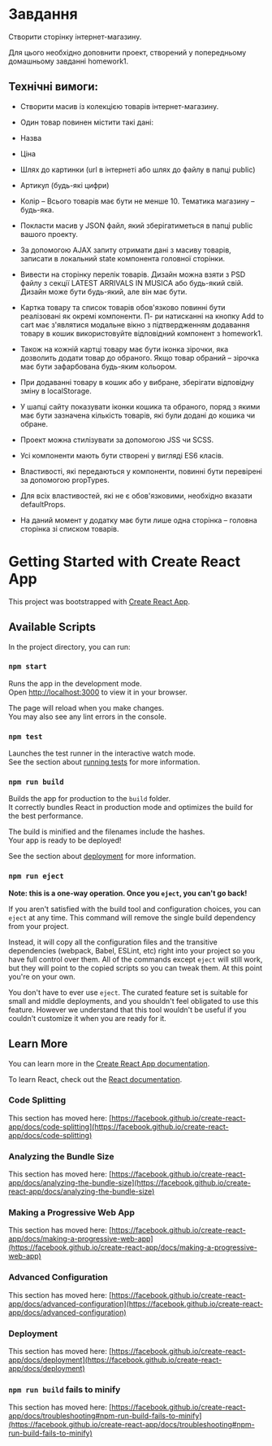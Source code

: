 # Завдання

Створити сторінку інтернет-магазину.

Для цього необхідно доповнити проект, створений у попередньому домашньому завданні homework1.

## Технічні вимоги:

-   Створити масив із колекцією товарів інтернет-магазину.

-   Один товар повинен містити такі дані:
-   Назва
-   Ціна
-   Шлях до картинки (url в інтернеті або шлях до файлу в папці public)
-   Артикул (будь-які цифри)
-   Колір – Всього товарів має бути не менше 10. Тематика магазину – будь-яка.

-   Покласти масив у JSON файл, який зберігатиметься в папці public вашого проекту.
-   За допомогою AJAX запиту отримати дані з масиву товарів, записати в локальний state компонента головної сторінки.
-   Вивести на сторінку перелік товарів. Дизайн можна взяти з PSD файлу з секції LATEST ARRIVALS IN MUSICA або будь-який свій. Дизайн може бути будь-який, але він має бути.
-   Картка товару та список товарів обов'язково повинні бути реалізовані як окремі компоненти.
    П- ри натисканні на кнопку Add to cart має з'являтися модальне вікно з підтвердженням додавання товару в кошик використовуйте відповідний компонент з homework1.
-   Також на кожній картці товару має бути іконка зірочки, яка дозволить додати товар до обраного. Якщо товар обраний – зірочка має бути зафарбована будь-яким кольором.
-   При додаванні товару в кошик або у вибране, зберігати відповідну зміну в localStorage.
-   У шапці сайту показувати іконки кошика та обраного, поряд з якими має бути зазначена кількість товарів, які були додані до кошика чи обране.
-   Проект можна стилізувати за допомогою JSS чи SCSS.
-   Усі компоненти мають бути створені у вигляді ES6 класів.
-   Властивості, які передаються у компоненти, повинні бути перевірені за допомогою propTypes.
-   Для всіх властивостей, які не є обов'язковими, необхідно вказати defaultProps.
-   На даний момент у додатку має бути лише одна сторінка – головна сторінка зі списком товарів.

# Getting Started with Create React App

This project was bootstrapped with [Create React App](https://github.com/facebook/create-react-app).

## Available Scripts

In the project directory, you can run:

### `npm start`

Runs the app in the development mode.\
Open [http://localhost:3000](http://localhost:3000) to view it in your browser.

The page will reload when you make changes.\
You may also see any lint errors in the console.

### `npm test`

Launches the test runner in the interactive watch mode.\
See the section about [running tests](https://facebook.github.io/create-react-app/docs/running-tests) for more information.

### `npm run build`

Builds the app for production to the `build` folder.\
It correctly bundles React in production mode and optimizes the build for the best performance.

The build is minified and the filenames include the hashes.\
Your app is ready to be deployed!

See the section about [deployment](https://facebook.github.io/create-react-app/docs/deployment) for more information.

### `npm run eject`

**Note: this is a one-way operation. Once you `eject`, you can't go back!**

If you aren't satisfied with the build tool and configuration choices, you can `eject` at any time. This command will remove the single build dependency from your project.

Instead, it will copy all the configuration files and the transitive dependencies (webpack, Babel, ESLint, etc) right into your project so you have full control over them. All of the commands except `eject` will still work, but they will point to the copied scripts so you can tweak them. At this point you're on your own.

You don't have to ever use `eject`. The curated feature set is suitable for small and middle deployments, and you shouldn't feel obligated to use this feature. However we understand that this tool wouldn't be useful if you couldn't customize it when you are ready for it.

## Learn More

You can learn more in the [Create React App documentation](https://facebook.github.io/create-react-app/docs/getting-started).

To learn React, check out the [React documentation](https://reactjs.org/).

### Code Splitting

This section has moved here: [https://facebook.github.io/create-react-app/docs/code-splitting](https://facebook.github.io/create-react-app/docs/code-splitting)

### Analyzing the Bundle Size

This section has moved here: [https://facebook.github.io/create-react-app/docs/analyzing-the-bundle-size](https://facebook.github.io/create-react-app/docs/analyzing-the-bundle-size)

### Making a Progressive Web App

This section has moved here: [https://facebook.github.io/create-react-app/docs/making-a-progressive-web-app](https://facebook.github.io/create-react-app/docs/making-a-progressive-web-app)

### Advanced Configuration

This section has moved here: [https://facebook.github.io/create-react-app/docs/advanced-configuration](https://facebook.github.io/create-react-app/docs/advanced-configuration)

### Deployment

This section has moved here: [https://facebook.github.io/create-react-app/docs/deployment](https://facebook.github.io/create-react-app/docs/deployment)

### `npm run build` fails to minify

This section has moved here: [https://facebook.github.io/create-react-app/docs/troubleshooting#npm-run-build-fails-to-minify](https://facebook.github.io/create-react-app/docs/troubleshooting#npm-run-build-fails-to-minify)
